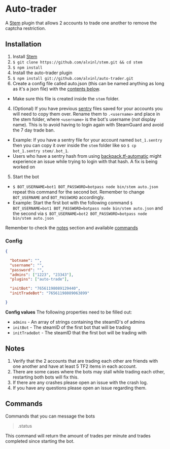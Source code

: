 Auto-trader
===
A [Stem](https://github.com/alvinl/stem) plugin that allows 2 accounts to trade one another to remove the captcha restriction.

## Installation
1. Install [Stem](https://github.com/alvinl/stem)
  1. `$ git clone https://github.com/alvinl/stem.git && cd stem`
  2. `$ npm install`
2. Install the auto-trader plugin
  1. `$ npm install git://github.com/alvinl/auto-trader.git`
3. Create a config file called auto.json (this can be named anything as long as it's a json file) with the [contents below](#config).
  - Make sure this file is created inside the `stem` folder.
4. (Optional) If you have previous [sentry](https://github.com/seishun/node-steam#sentry) files saved for your accounts you will need to copy them over. Rename them to `.<username>` and place in the stem folder, where `<username>` is the bot's username (*not* display name).
 This is to avoid having to login again with SteamGuard and avoid the 7 day trade ban.
  - Example: If you have a sentry file for your account named `bot_1.sentry` then you can copy it over inside the `stem` folder like so `$ cp bot_1.sentry stem/.bot_1`.
  - Users who have a sentry hash from using [backpack.tf-automatic](https://bitbucket.org/srabouin/backpack.tf-automatic/src) might experience an issue while trying to login with that hash. A fix is being worked on
5. Start the bot
  - `$ BOT_USERNAME=bot1 BOT_PASSWORD=botpass node bin/stem auto.json` repeat this command for the second bot. Remember to change `BOT_USERNAME` and `BOT_PASSWORD` accordingly.
  - Example: Start the first bot with the following command `$ BOT_USERNAME=bot1 BOT_PASSWORD=botpass node bin/stem auto.json` and the second via `$ BOT_USERNAME=bot2 BOT_PASSWORD=botpass node bin/stem auto.json`

Remember to check the [notes](#notes) section and available [commands](#commands)

### Config
```json
{

  "botname": "",
  "username": "",
  "password": "",
  "admins": ["1223", "23343"],
  "plugins": ["auto-trade"],

  "initBot": "76561198089129440",
  "initTradeBot": "76561198089063899"

}
```
**Config values**
The following properties need to be filled out:
  - `admins` - An array of strings containing the steamID's of admins
  - `initBot` - The steamID of the first bot that will be trading
  - `initTradeBot` - The steamID that the first bot will be trading with

## Notes
1. Verify that the 2 accounts that are trading each other are friends with one another and have at least 5 TF2 items in each account.
2. There are some cases where the bots may stall while trading each other, restarting both bots will fix this.
3. If there are any crashes please open an issue with the crash log.
4. If you have any questions please open an issue regarding them.

## Commands
Commands that you can message the bots
> .status

This command will return the amount of trades per minute and trades completed since starting the bot.

